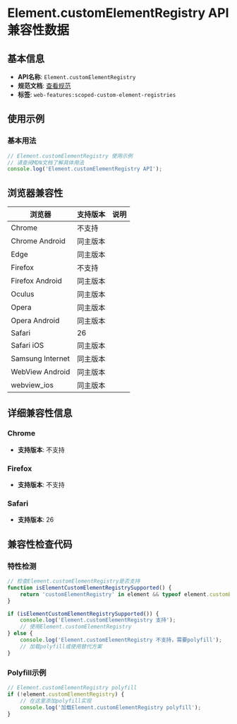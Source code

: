 # Element.customElementRegistry API 兼容性数据

## 基本信息

- **API名称**: `Element.customElementRegistry`
- **规范文档**: [查看规范](https://dom.spec.whatwg.org/#dom-element-customelementregistry)
- **标签**: `web-features:scoped-custom-element-registries`

## 使用示例

### 基本用法

```javascript
// Element.customElementRegistry 使用示例
// 请查阅MDN文档了解具体用法
console.log('Element.customElementRegistry API');
```

## 浏览器兼容性

| 浏览器 | 支持版本 | 说明 |
|--------|----------|------|
| Chrome | 不支持 |  |
| Chrome Android | 同主版本 |  |
| Edge | 同主版本 |  |
| Firefox | 不支持 |  |
| Firefox Android | 同主版本 |  |
| Oculus | 同主版本 |  |
| Opera | 同主版本 |  |
| Opera Android | 同主版本 |  |
| Safari | 26 |  |
| Safari iOS | 同主版本 |  |
| Samsung Internet | 同主版本 |  |
| WebView Android | 同主版本 |  |
| webview_ios | 同主版本 |  |

## 详细兼容性信息

### Chrome

- **支持版本**: 不支持

### Firefox

- **支持版本**: 不支持

### Safari

- **支持版本**: 26

## 兼容性检查代码

### 特性检测

```javascript
// 检查Element.customElementRegistry是否支持
function isElementCustomElementRegistrySupported() {
    return 'customElementRegistry' in element && typeof element.customElementRegistry === 'function';
}

if (isElementCustomElementRegistrySupported()) {
    console.log('Element.customElementRegistry 支持');
    // 使用Element.customElementRegistry
} else {
    console.log('Element.customElementRegistry 不支持，需要polyfill');
    // 加载polyfill或使用替代方案
}
```

### Polyfill示例

```javascript
// Element.customElementRegistry polyfill
if (!element.customElementRegistry) {
    // 在这里添加polyfill实现
    console.log('加载Element.customElementRegistry polyfill');
}
```

